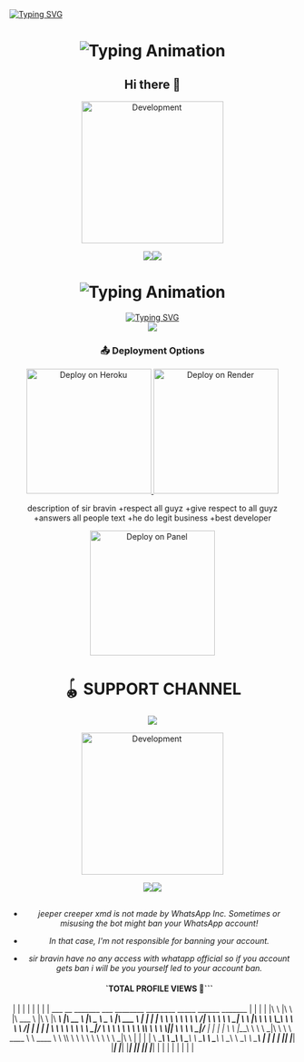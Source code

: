 </h1>
 <a href="https://git.io/typing-svg"><img src="https://readme-typing-svg.demolab.com?font=Black+Ops+One&size=70&pause=500&color=8A2BE2&center=true&width=1150&height=200&lines=deployed+at+all+platforms"alt="Typing SVG" /></a>
  </div>
  
<div align="center">

<h1 align="center">
  <img src="https://readme-typing-svg.herokuapp.com?font=Fira+Code&size=30&duration=6000&color=00FF00&background=000000&center=true&vCenter=true&width=600&lines=jeepers+creeper+xmd;released+on+3th+August;by+sir+bravin;made+in+kenya🇰🇪+Eldoret" alt="Typing Animation">

## Hi there 👋
<p align="center">
<img alt="Development" width="250" src="https://media1.giphy.com/media/v1.Y2lkPTc5MGI3NjExZmxuNTFyYW1ydDNhdzM0aWg4YzM1YXVwNHNieGlpMXVkdGdlbHV3dyZlcD12MV9pbnRlcm5hbF9naWZfYnlfaWQmY3Q9Zw/xT0xeLcArwlg6j4sMw/giphy.gif?cid=6c09b952xu6syi1fyqfyc04wcfk0qvqe8fd7sop136zxfjyn&ep=v1_internal_gif_by_id&rid=giphy.gif&ct=g" /> </p>
<a><img src='https://i.imgur.com/LyHic3i.gif'/></a><a><img src='https://i.imgur.com/LyHic3i.gif'/></a>



<div align="center">

<h1 align="center">
  <img src="https://readme-typing-svg.herokuapp.com?font=Fira+Code&size=30&duration=6000&color=00FF00&background=000000&center=true&vCenter=true&width=600&lines=🌹🌹🌹sir+bravin:jeepers+creeper+xmd+bot❣️❣️❣️" alt="Typing Animation">

</h1>
 <a href="https://git.io/typing-svg"><img src="https://readme-typing-svg.demolab.com?font=Black+Ops+One&size=70&pause=500&color=8A2BE2&center=true&width=1150&height=200&lines=pair+site" alt="Typing SVG" /></a>
  </div>
<td><a href="https://jeepers-creepers-xmd-session-link-1.onrender.com" target="_blank"><img src="https://img.shields.io/badge/jeepescreepersession-6971FF?style=for-the-badge&logo=github&logoColor=white&labelColor=000000"/></a></td>
    </tr>

 ### 📤 Deployment Options

<!-- ✅ Heroku Deploy Button (Fixed) -->
<a href="https://black-python.vercel.app" target="_blank">
  <img src="https://img.shields.io/badge/DEPLOY%20TO%20HEROKU-purple?style=for-the-badge&logo=heroku&logoColor=white" alt="Deploy on Heroku" width="220">
</a>

<!-- ➕ Render Deploy Button (New) -->
<a href="https://render.com" target="_blank">
  <img src="https://img.shields.io/badge/DEPLOY%20TO%20RENDER-blue?style=for-the-badge&logo=render&logoColor=white" alt="Deploy on Render" width="220">
</a>


description of sir bravin
  +respect all guyz
  +give respect to all guyz 
  +answers all people text
  +he do legit business 
  +best developer 
<!-- Optional Panel Deployment -->
<a href="panel.com/" target="_blank">
  <img src="https://img.shields.io/badge/DEPLOY%20ON%20PANEL-red?style=for-the-badge&logo=serverfault" alt="Deploy on Panel" width="220">
</a>


# 🪀  SUPPORT CHANNEL

<div align="center">
  <a href="https://whatsapp.com/channel/0029VbAoW2dAInPcTs6Fmg1o">
    <img src="https://img.shields.io/badge/Join-WhatsApp%20Channel-25D366?style=for-the-badge&logo=whatsapp&logoColor=white&labelColor=000000"/>
  </a>
</div>
   <p align="center">
<img alt="Development" width="250" src="https://media1.giphy.com/media/v1.Y2lkPTc5MGI3NjExZ21tZm01dnF1azFoZXQ4MDBzZmdnaGJuYm5jaTgweXI0djc5NjV2MSZlcD12MV9pbnRlcm5hbF9naWZfYnlfaWQmY3Q9Zw/fYfHCoXOjRgW686JZd/giphy.gif?cid=6c09b952xu6syi1fyqfyc04wcfk0qvqe8fd7sop136zxfjyn&ep=v1_internal_gif_by_id&rid=giphy.gif&ct=g" /> </p>
<a><img src='https://i.imgur.com/LyHic3i.gif'/></a><a><img src='https://i.imgur.com/LyHic3i.gif'/></a>

##
- *jeeper creeper xmd is not made by WhatsApp Inc. Sometimes or misusing the bot might ban your WhatsApp account!*
- *In that case, I'm not responsible for banning your account.*
- *sir bravin have no any access with whatapp official so if you account gets ban i will be you yourself  led to your account ban.*
  
  #### `TOTAL PROFILE VIEWS 🧚```                     
   
| |
  | |                                                                                                                              | |
  | |      ___       __       _______       ___           ________      ________      _____ ______       _______                   | |
  | |     |\  \     |\  \    |\  ___ \     |\  \         |\   ____\    |\   __  \    |\   _ \  _   \    |\  ___ \                  | |
  | |     \ \  \    \ \  \   \ \   __/|    \ \  \        \ \  \___|    \ \  \|\  \   \ \  \\\__\ \  \   \ \   __/|                 | |
  | |      \ \  \  __\ \  \   \ \  \_|/__   \ \  \        \ \  \        \ \  \\\  \   \ \  \\|__| \  \   \ \  \_|/__               | |
  | |       \ \  \|\__\_\  \   \ \  \_|\ \   \ \  \____    \ \  \____    \ \  \\\  \   \ \  \    \ \  \   \ \  \_|\ \              | |
  | |        \ \____________\   \ \_______\   \ \_______\   \ \_______\   \ \_______\   \ \__\    \ \__\   \ \_______\             | |
  | |         \|____________|    \|_______|    \|_______|    \|_______|    \|_______|    \|__|     \|__|    \|_______|             | |
  | |                                                                                                                              | |
  | |
